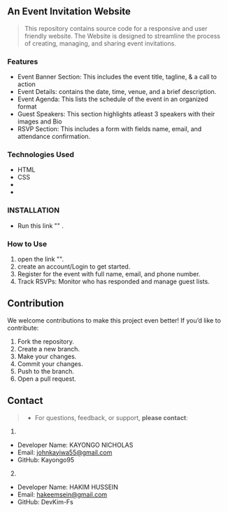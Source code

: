 ## An Event Invitation Website
>This repository contains source code for a responsive and user friendly website. The Website is designed to streamline the process of creating, managing, and sharing event invitations.

### Features
- Event Banner Section: This includes the event title, tagline, & a call to action 
- Event Details: contains the date, time, venue, and a brief description.
- Event Agenda: This lists the schedule of the event in an organized format
- Guest Speakers: This section highlights atleast 3 speakers with their images and Bio
- RSVP Section: This includes a form with fields name, email, and attendance confirmation.

### Technologies Used
- HTML
- CSS
- 
- 


### INSTALLATION
- Run this link "" .

### How to Use 
1. open the link "".
2. create an account/Login to get started.
3. Register for the event with full name, email, and phone number.
4. Track RSVPs: Monitor who has responded and manage guest lists.

## Contribution

We welcome contributions to make this project even better! If you’d like to contribute:

1. Fork the repository.
2. Create a new branch.
3. Make your changes.
4. Commit your changes.
5. Push to the branch.
6. Open a pull request.


## Contact
> - For questions, feedback, or support, 
**please contact**:
1. 
- Developer Name: KAYONGO NICHOLAS
- Email: johnkayiwa55@gmail.com
- GitHub: Kayongo95

2. 
- Developer Name: HAKIM HUSSEIN
- Email: hakeemsein@gmail.com
- GitHub: DevKim-Fs